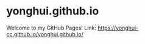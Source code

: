 # yonghui.github.io
Welcome to my GitHub Pages!
Link: https://yonghui-cc.github.io/yonghui.github.io/
